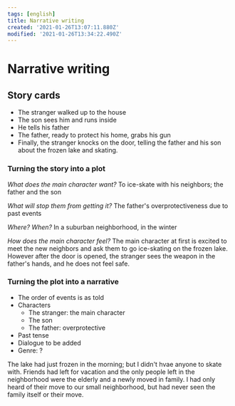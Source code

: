 ```yaml
---
tags: [english]
title: Narrative writing
created: '2021-01-26T13:07:11.880Z'
modified: '2021-01-26T13:34:22.490Z'
---
```


# Narrative writing 

## Story cards

* The stranger walked up to the house
* The son sees him and runs inside
* He tells his father
* The father, ready to protect his home, grabs his gun 
* Finally, the stranger knocks on the door, telling the father and his son about the frozen lake and skating. 


### Turning the story into a plot

*What does the main character want?* 
To ice-skate with his neighbors; the father and the son 

*What will stop them from getting it?*
The father's overprotectiveness due to past events

*Where? When?*
In a suburban neighborhood, in the winter

*How does the main character feel?* 
The main character at first is excited to meet the new neighbors and ask them to go ice-skating on the frozen lake. 
However after the door is opened, the stranger sees the weapon in the father's hands, and he does not feel safe. 

### Turning the plot into a narrative

* The order of events is as told
* Characters
  * The stranger: the main character
  * The son 
  * The father: overprotective
* Past tense
* Dialogue to be added
* Genre: ? 

The lake had just frozen in the morning; but I didn't hvae anyone to skate with. Friends had left for vacation and the only people left in the neighborhood were the elderly and a newly moved in family. I had only heard of their move to our small neighborhood, but had never seen the family itself or their move. 


